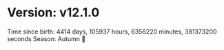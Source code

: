 # Version: v12.1.0
Time since birth: 4414 days, 105937 hours, 6356220 minutes, 381373200 seconds
Season: Autumn 🍁
